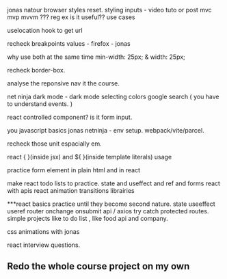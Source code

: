 jonas natour  browser styles reset. 
styling inputs - video tuto or post
mvc mvp mvvm ???
reg ex is it useful?? use cases 

uselocation hook to get url

recheck breakpoints values - firefox - jonas 

why use both at the same time min-width: 25px; & width: 25px;

recheck border-box. 

analyse the reponsive nav it the course.

net ninja dark mode - dark mode selecting colors google search ( you have to understand events. )

react controlled component? is it form input.

you javascript basics jonas netninja - env setup. webpack/vite/parcel.

recheck those unit espacially em.

react { }(inside jsx) and ${ }(inside template literals) usage

practice form element in plain html and in react

make react todo lists to practice. state and useffect and ref and forms
react with apis
react animation transitions librairies 

***react basics practice until they become second nature.  state  useeffect useref router  onchange onsubmit  api / axios try catch protected routes. 
simple projects like to do list , like food api and company. 

css animations with jonas

react interview questions.

## Redo the whole course project on my own